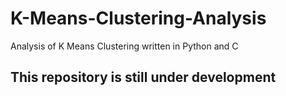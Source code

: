 # K-Means-Clustering-Analysis
Analysis of K Means Clustering written in Python and C 

## This repository is still under development
